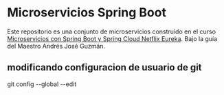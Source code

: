 # Microservicios Spring Boot

Este repositorio es una conjunto de microservicios construído en el curso [Microservicios con Spring Boot y Spring Cloud Netflix Eureka](https://www.udemy.com/course/microservicios-con-spring-boot-y-spring-cloud/). Bajo la guía del Maestro Andrés José Guzmán.

## modificando configuracion de usuario de git
git config --global --edit